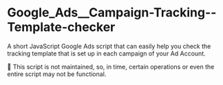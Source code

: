 # Google_Ads__Campaign-Tracking--Template-checker
A short JavaScript Google Ads script that can easily help you check the tracking template that is set up in each campaign of your Ad Account.

🚸 This script is not maintained, so, in time, certain operations or even the entire script may not be functional.
